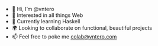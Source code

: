 - 👋 Hi, I’m @vntero
- 👀 Interested in all things Web
- 🌱 Currently learning Haskell
- 🌍 Looking to collaborate on functional, beautiful projects
- 📫 Feel free to poke me colab@vntero.com

<!---
vntero/vntero is a ✨ special ✨ repository because its `README.md` (this file) appears on your GitHub profile.
You can click the Preview link to take a look at your changes.
--->
